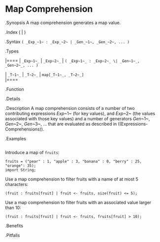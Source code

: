 # Map Comprehension

.Synopsis
A map comprehension generates a map value.

.Index
( | )

.Syntax
`( _Exp_~1~ : _Exp_~2~ | _Gen_~1~, _Gen_~2~, ... )`

.Types


|====
| `_Exp~1~_` | `_Exp~2~_` | `( _Exp~1~_ : _Exp~2~_ \| _Gen~1~_, _Gen~2~_, ... )` 

| `_T~1~_`   | `_T~2~_`   | `map[_T~1~_, _T~2~_]`                              
|====

.Function

.Details

.Description
A map comprehension consists of a number of two contributing expressions _Exp_~1~ (for key values), 
and _Exp_~2~ (the values associated with those key values) and a number of
generators _Gen_~1~, _Gen_~2~, _Gen_~3~, ... that are evaluated as described in ((Expressions-Comprehensions)).

.Examples
```rascal-shell
```
Introduce a map of `fruits`:
```rascal-shell,continue
fruits = ("pear" : 1, "apple" : 3, "banana" : 0, "berry" : 25, "orange": 35);
import String;
```
Use a map comprehension to filter fruits with a name of at most 5 characters:
```rascal-shell,continue
(fruit : fruits[fruit] | fruit <- fruits, size(fruit) <= 5);
```
Use a map comprehension to filter fruits with an associated value larger than 10:
```rascal-shell,continue
(fruit : fruits[fruit] | fruit <- fruits, fruits[fruit] > 10);
```

.Benefits

.Pitfalls

